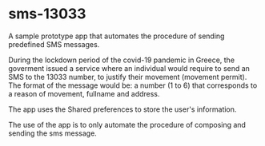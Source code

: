 # sms-13033

A sample prototype app that automates the procedure of sending predefined SMS messages. 

During the lockdown period of the covid-19 pandemic in Greece, the goverment issued a service where an individual would require to send an SMS to the 13033 number, to justify their movement (movement permit).
The format of the message would be: a number (1 to 6) that corresponds to a reason of movement, fullname and address.

The app uses the Shared preferences to store the user's information.

The use of the app is to only automate the procedure of composing and sending the sms message.

